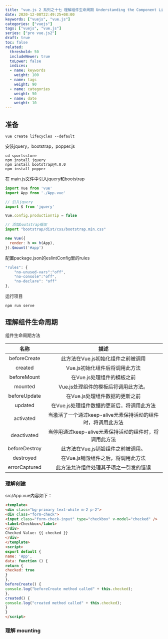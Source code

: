 ```yaml
---
title: "vue.js 2 系列之十七 理解组件生命周期 Understanding the Component Lifecycle"
date: 2020-12-08T22:49:25+08:00
keywords: ["vuejs", "vue.js"]
categories: ["vuejs"]
tags: ["vuejs", "vue.js"]
series: ["pro vue.js2"]
draft: true
toc: false
related:
  threshold: 50
  includeNewer: true
  toLower: false
  indices:
  - name: keywords
    weight: 100
  - name: tags
    weight: 90
  - name: categories
    weight: 50
  - name: date
    weight: 10
---
```


## 准备
```shell script
vue create lifecycles --default
```
安装jquery，bootstrap，popper.js
```shell script
cd sportsstore
npm install jquery
npm install bootstrap@4.0.0
npm install popper
```
在 main.js文件中引入jquery和bootstrap
```js
import Vue from 'vue'
import App from './App.vue'

// 引入jquery
import $ from 'jquery'

Vue.config.productionTip = false

// 添加bootstrap框架
import "bootstrap/dist/css/bootstrap.min.css"

new Vue({
  render: h => h(App),
}).$mount('#app')

```
配置package.json的eslintConfig里的rules
```javascript
"rules": {
    "no-unused-vars":"off",
	"no-console":"off",
	"no-declare": "off"
},
```
运行项目
```shell script
npm run serve
```

## 理解组件生命周期

组件生命周期方法

|名称| 描述|
|:---:|:---:|
|beforeCreate| 此方法在Vue.js初始化组件之前被调用|
|created| Vue.js初始化组件后将调用此方法|
|beforeMount| 在Vue.js处理组件的模板之前|
|mounted| Vue.js处理组件的模板后将调用此方法。|
|beforeUpdate| 在Vue.js处理组件数据的更新之前|
|updated |在Vue.js处理组件数据的更新后，将调用此方法|
|activated| 当激活了一个通过keep-alive元素保持活动的组件时，将调用此方法|
|deactivated| 当停用通过keep-alive元素保持活动的组件时，将调用此方法 |
|beforeDestroy| 此方法在Vue.js销毁组件之前被调用。|
|destroyed| 在Vue.js销毁组件之后，将调用此方法|
|errorCaptured| 此方法允许组件处理其子项之一引发的错误|


### 理解创建
src/App.vue内容如下：
```html
<template>
<div class="bg-primary text-white m-2 p-2">
<div class="form-check">
<input class="form-check-input" type="checkbox" v-model="checked" />
<label>Checkbox</label>
</div>
Checked Value: {{ checked }}
</div>
</template>
<script>
export default {
name: 'App',
data: function () {
return {
checked: true
}
},
beforeCreate() {
console.log("beforeCreate method called" + this.checked);
},
created() {
console.log("created method called" + this.checked);
}
}
</script>
```

### 理解 mounting



